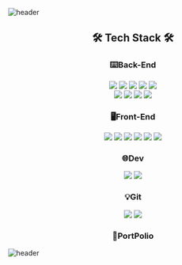 ![header](https://capsule-render.vercel.app/api?type=waving&color=E6F1D3&height=300&section=header&text=Seongmin%20Kim&fontSize=90)

<div align="center">
<h2>🛠 Tech Stack 🛠</h2>
<h3>⌨️Back-End</h3>
<img src="https://img.shields.io/badge/Java-007396?style=flat&logo=Java&logoColor=white">
<img src="https://img.shields.io/badge/Servlet-93A4F4?style=flat&logo=jsp&logoColor=white">
<img src="https://img.shields.io/badge/JSP-DE6C1E?style=flat&logo=jsp&logoColor=white">
<img src="https://img.shields.io/badge/spring Framework-6DB33F?style=flat&logo=spring&logoColor=white">
<img src="https://img.shields.io/badge/spring Boot-6DB33F?style=flat&logo=springBoot&logoColor=white">
<br>
<img src="https://img.shields.io/badge/Oracle DB-F80000?style=flat&logo=oracle&logoColor=white">
<img src="https://img.shields.io/badge/Python-3776AB?style=flat&logo=python&logoColor=white">
<img src="https://img.shields.io/badge/R-276DC3?style=flat&logo=R&logoColor=white">
<img src="https://img.shields.io/badge/Apache Tomcat-F8DC75?style=flat&logo=apachetomcat&logoColor=black">
<br>
<h3>🖥️Front-End</h3>
<img src="https://img.shields.io/badge/HTML-E34F26?style=flat&logo=html5&logoColor=white">
<img src="https://img.shields.io/badge/CSS-1572B6?style=flat&logo=CSS3&logoColor=white">
<img src="https://img.shields.io/badge/Javascript-F7DF1E?style=flat&logo=javascript&logoColor=black">
<img src="https://img.shields.io/badge/jQuery-0769AD?style=flat&logo=jquery&logoColor=white">
<img src="https://img.shields.io/badge/Bootstrap-7952B3?style=flat&logo=Bootstrap&logoColor=white">
<img src="https://img.shields.io/badge/React-61DAFB?style=flat&logo=React&logoColor=white">
<br>
<h3>🌐Dev</h3>
<img src="https://img.shields.io/badge/Ubuntu-E95420?style=flat&logo=Ubuntu&logoColor=white">
<img src="https://img.shields.io/badge/AWS-232F3E?style=flat&logo=AmazonAWS&logoColor=white">
<br>
<h3>💡Git</h3>
<img src="https://img.shields.io/badge/Git-F05032?style=flat&logo=Git&logoColor=white">
<img src="https://img.shields.io/badge/GitHub-181717?style=flat&logo=GitHub&logoColor=white">
<br>
<h3>📒PortPolio</h3>
<!-- <a href="https://www.notion.so/51963436328541d0ae517b01d13716ee?pvs=4"><img src="https://img.shields.io/badge/Notion-000000?style=flat&logo=Notion&logoColor=white"></a> -->

</div>

![header](https://capsule-render.vercel.app/api?type=waving&color=E6F1D3&height=200&section=footer&text=&fontSize=90)


<!--
### Hi there 👋
**sungminw/sungminw** is a ✨ _special_ ✨ repository because its `README.md` (this file) appears on your GitHub profile.

Here are some ideas to get you started:

- 🔭 I’m currently working on ...
- 🌱 I’m currently learning ...
- 👯 I’m looking to collaborate on ...
- 🤔 I’m looking for help with ...
- 💬 Ask me about ...
- 📫 How to reach me: ...
- 😄 Pronouns: ...
- ⚡ Fun fact: ...
-->
